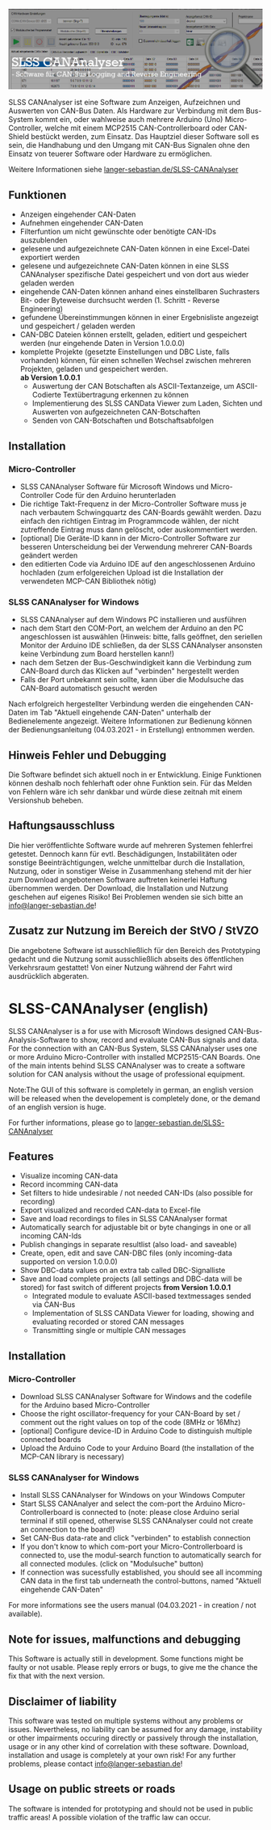 ![alt text](https://github.com/SeppHansen/SLSS-CANAnalyser/blob/main/SLSS%20CANAnalyser_banner.png?raw=true)


SLSS CANAnalyser ist eine Software zum Anzeigen, Aufzeichnen und Auswerten von CAN-Bus Daten. Als Hardware zur Verbindung mit dem Bus-System kommt ein, oder wahlweise auch mehrere Arduino (Uno) Micro-Controller, welche mit einem MCP2515 CAN-Controllerboard oder CAN-Shield bestückt werden, zum Einsatz. Das Hauptziel dieser Software soll es sein, die Handhabung und den Umgang mit CAN-Bus Signalen ohne den Einsatz von teuerer Software oder Hardware zu ermöglichen.

Weitere Informationen siehe [langer-sebastian.de/SLSS-CANAnalyser](https://www.langer-sebastian.de/slss-cananalyser/)
  
## Funktionen

- Anzeigen eingehender CAN-Daten
- Aufnehmen eingehender CAN-Daten
- Filterfuntion um nicht gewünschte oder benötigte CAN-IDs auszublenden
- gelesene und aufgezeichnete CAN-Daten können in eine Excel-Datei exportiert werden
- gelesene und aufgezeichnete CAN-Daten können in eine SLSS CANAnalyser spezifische Datei gespeichert und von dort aus wieder geladen werden
- eingehende CAN-Daten können anhand eines einstellbaren Suchrasters Bit- oder Byteweise durchsucht werden (1. Schritt - Reverse Engineering)
- gefundene Übereinstimmungen können in einer Ergebnisliste angezeigt und gespeichert / geladen werden
- CAN-DBC Dateien können erstellt, geladen, editiert und gespeichert werden (nur eingehende Daten in Version 1.0.0.0)
- komplette Projekte (gesetzte Einstellungen und DBC Liste, falls vorhanden) können, für einen schnellen Wechsel zwischen mehreren Projekten, geladen und gespeichert werden.  
**ab Version 1.0.0.1**
    - Auswertung der CAN Botschaften als ASCII-Textanzeige, um ASCII-Codierte Textübertragung erkennen zu können 
    - Implementierung des SLSS CANData Viewer zum Laden, Sichten und Auswerten von aufgezeichneten CAN-Botschaften 
    - Senden von CAN-Botschaften und Botschaftsabfolgen 

## Installation

### Micro-Controller
- SLSS CANAnalyser Software für Microsoft Windows und Micro-Controller Code für den Arduino herunterladen 
- Die richtige Takt-Frequenz in der Micro-Controller Software muss je nach verbautem Schwingquartz des CAN-Boards gewählt werden. Dazu einfach den richtigen Eintrag im Programmcode wählen, der nicht zutreffende Eintrag muss dann gelöscht, oder auskommentiert werden. 
- [optional] Die Geräte-ID kann in der Micro-Controller Software zur besseren Unterscheidung bei der Verwendung mehrerer CAN-Boards geändert werden  
- den editierten Code via Arduino IDE auf den angeschlossenen Arduino hochladen (zum erfolgereichen Upload ist die Installation der verwendeten MCP-CAN Bibliothek nötig)

### SLSS CANAnalyser for Windows
- SLSS CANAnalyser auf dem Windows PC installieren und ausführen
- nach dem Start den COM-Port, an welchem der Arduino an den PC angeschlossen ist auswählen (Hinweis: bitte, falls geöffnet, den seriellen Monitor der Arduino IDE schließen, da der SLSS CANAnalyser ansonsten keine Verbindung zum Board herstellen kann!)
- nach dem Setzen der Bus-Geschwindigkeit kann die Verbindung zum CAN-Board durch das Klicken auf "verbinden" hergestellt werden
- Falls der Port unbekannt sein sollte, kann über die Modulsuche das CAN-Board automatisch gesucht werden

Nach erfolgreich hergestellter Verbindung werden die eingehenden CAN-Daten im Tab "Aktuell eingehende CAN-Daten" unterhalb der Bedienelemente angezeigt. 
Weitere Informationen zur Bedienung können der Bedienungsanleitung (04.03.2021 - in Erstellung) entnommen werden.


## Hinweis Fehler und Debugging

Die Software befindet sich aktuell noch in er Entwicklung. Einige Funktionen können deshalb noch fehlerhaft oder ohne Funktion sein. Für das Melden von Fehlern wäre ich sehr dankbar und würde diese zeitnah mit einem Versionshub beheben.


## Haftungsausschluss

Die hier veröffentlichte Software wurde auf mehreren Systemen fehlerfrei getestet. Dennoch kann für evtl. Beschädigungen, Instabilitäten oder sonstige Beeinträchtigungen, welche unmittelbar durch die Installation, Nutzung, oder in sonstiger Weise in Zusammenhang stehend mit der hier zum Download angebotenen Software auftreten keinerlei Haftung übernommen werden. Der Download, die Installation und Nutzung geschehen auf eigenes Risiko! Bei Problemen wenden sie sich bitte an info@langer-sebastian.de!


## Zusatz zur Nutzung im Bereich der StVO / StVZO

Die angebotene Software ist ausschließlich für den Bereich des Prototyping gedacht und die Nutzung somit ausschließlich abseits des öffentlichen Verkehrsraum gestattet! Von einer Nutzung während der Fahrt wird ausdrücklich abgeraten. 







# SLSS-CANAnalyser (english)
SLSS CANAnalyser is a for use with Microsoft Windows designed CAN-Bus-Analysis-Software to show, record and evaluate CAN-Bus signals and data. For the connection with an CAN-Bus System, SLSS CANAnalyser uses one or more Arduino Micro-Controller with installed MCP2515-CAN Boards. One of the main intents behind SLSS CANAnalyser was to create a software solution for CAN analysis without the usage of professional equipment. 

Note:The GUI of this software is completely in german, an english version will be released when the developement is completely done, or  the demand of an english version is huge. 

For further informations, please go to [langer-sebastian.de/SLSS-CANAnalyser](https://www.langer-sebastian.de/slss-cananalyser/)

## Features

- Visualize incoming CAN-data
- Record incomming CAN-data 
- Set filters to hide undesirable / not needed CAN-IDs (also possible for recording)
- Export visualized and recorded CAN-data to Excel-file
- Save and load recordings to files in SLSS CANAnalyser format
- Automatically search for adjustable bit or byte changings in one or all incoming CAN-Ids
- Publish changings in separate resultlist (also load- and saveable)
- Create, open, edit and save CAN-DBC files (only incoming-data supported on version 1.0.0.0)  
- Show DBC-data values on an extra tab called DBC-Signalliste
- Save and load complete projects (all settings and DBC-data will be stored) for fast switch of different projects
**from Version 1.0.0.1**
    - Integrated module to evaluate ASCII-based textmessages sended via CAN-Bus 
    - Implementation of SLSS CANData Viewer for loading, showing and evaluating recorded or stored CAN messages 
    - Transmitting single or multiple CAN messages    


## Installation

### Micro-Controller
- Download SLSS CANAnalyser Software for Windows and the codefile for the Arduino based Micro-Controller
- Choose the right oscillator-frequency for your CAN-Board by set / comment out the right values on top of the code (8MHz or 16Mhz)
- [optional] Configure device-ID in Arduino Code to distinguish multiple connected boards
- Upload the Arduino Code to your Arduino Board (the installation of the MCP-CAN library is necessary)

### SLSS CANAnalyser for Windows
- Install SLSS CANAnalyser for Windows on your Windows Computer
- Start SLSS CANAnalyer and select the com-port the Arduino Micro-Controllerboard is connected to (note: please close Arduino serial terminal if still opened, otherwise SLSS CANAnalyser could not create an connection to the board!)
- Set CAN-Bus data-rate and click "verbinden" to establish connection 
- If you don't know to which com-port your Micro-Controllerboard is connected to, use the modul-search function to automatically search for all connected modules. (click on "Modulsuche" button)
- If connection was sucessfully established, you should see all incomming CAN data in the first tab underneath the control-buttons, named "Aktuell eingehende CAN-Daten"

For more informations see the users manual (04.03.2021 - in creation / not available).

## Note for issues, malfunctions and debugging 

This Software is actually still in development. Some functions might be faulty or not usable. Please reply errors or bugs, to give me the chance the fix that with the next version.


## Disclaimer of liability

This software was tested on multiple systems without any problems or issues. Nevertheless, no liability can be assumed for any damage, instability or other impairments occuring directly or passively through the installation, usage or in any other kind of correlation with these software. Download, installation and usage is completely 
at your own risk! For any further problems, please contact info@langer-sebastian.de!


## Usage on public streets or roads

The software is intended for prototyping and should not be used in public traffic areas! A possible violation of the traffic law can occur. 


